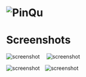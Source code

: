 # ![PinQu](https://s2.mzstatic.com/us/r30/Purple5/v4/c0/13/65/c01365c6-715e-85ab-ce0b-55418000335d/icon256x256.png)

# Screenshots
![screenshot](http://a1.mzstatic.com/us/r30/Purple4/v4/42/58/75/4258753b-8823-b805-3dd7-c7607d091dd6/screen568x568.jpeg)&emsp; ![screenshot](http://a3.mzstatic.com/us/r30/Purple3/v4/6b/16/3e/6b163e5d-b749-88c6-f23d-a61fd7277dd1/screen568x568.jpeg)

![screenshot](http://a3.mzstatic.com/us/r30/Purple3/v4/6b/16/3e/6b163e5d-b749-88c6-f23d-a61fd7277dd1/screen568x568.jpeg)&emsp;![screenshot](http://a3.mzstatic.com/us/r30/Purple5/v4/96/76/3d/96763dcf-b5cc-6a03-ac82-ddeda75ab69b/screen568x568.jpeg)
